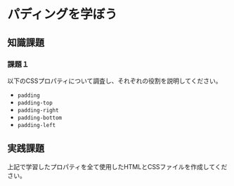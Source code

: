 # パディングを学ぼう

## 知識課題

### 課題１

以下のCSSプロパティについて調査し、それぞれの役割を説明してください。

- `padding`
- `padding-top`
- `padding-right`
- `padding-bottom`
- `padding-left`

## 実践課題

上記で学習したプロパティを全て使用したHTMLとCSSファイルを作成してください。
